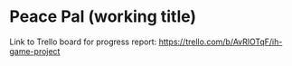# Peace Pal (working title)

Link to Trello board for progress report: https://trello.com/b/AvRlOTqF/ih-game-project
